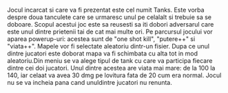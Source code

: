 Jocul incarcat si care va fi prezentat este cel numit Tanks. Este vorba despre doua tanculete care se urmaresc unul pe celalalt
si trebuie sa se doboare. Scopul acestui joc este sa reusesti sa iti dobori adversarul care este unul dintre prietenii tai de cat mai 
multe ori. Pe parcursul jocului vor aparea powerup-uri: acestea sunt de "one shot kill", "putere++" si "viata++". Mapele vor fi selectate 
aleatoriu dintr-un fisier. Dupa ce unul dintre jucatori este doborat mapa va fi schimbata cu alta tot in mod aleatoriu.Din meniu se va alege tipul de tank cu care
va participa fiecare dintre cei doi jucatori. Unul dintre acestea are viata mai mare: de la 100 la 140, iar celaat va avea 30 dmg pe lovitura
fata de 20 cum era normal. Jocul nu se va incheia pana cand unuldintre jucatori nu renunta.
